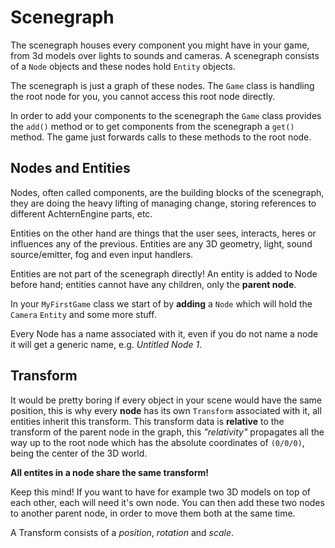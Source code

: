 # Scenegraph

The scenegraph houses every component you might have in your game, from 3d models over lights to sounds
and cameras. A scenegraph consists of a `Node` objects and these nodes hold `Entity` objects.

The scenegraph is just a graph of these nodes. The `Game` class is handling the root node for you,
you cannot access this root node directly.

In order to add your components to the scenegraph the `Game` class provides the `add()` method or to get
components from the scenegraph a `get()` method. The game just forwards calls to these methods to the root
node.

## Nodes and Entities

Nodes, often called components, are the building blocks of the scenegraph, they are doing
the heavy lifting of managing change, storing references to different AchternEngine parts, etc.

Entities on the other hand are things that the user sees, interacts, heres or influences any of the
previous. Entities are any 3D geometry, light, sound source/emitter, fog and even input handlers.

Entities are not part of the scenegraph directly! An entity is added to Node before hand; entities cannot
have any children, only the __parent node__.

In your `MyFirstGame` class we start of by __adding__ a `Node` which will hold the `Camera` `Entity`
and some more stuff.

Every Node has a name associated with it, even if you do not name a node it will get a generic name,
e.g. _Untitled Node 1_.

## Transform

It would be pretty boring if every object in your scene would have the same position, this is why
every __node__ has its own `Transform` associated with it, all entities inherit this transform.
This transform data is __relative__ to the transform of the parent node in the graph,
this _"relativity"_ propagates all the way up to the root node which has the
absolute coordinates of `(0/0/0)`, being the center of the 3D world.

__All entites in a node share the same transform!__

Keep this mind! If you want to have for example two 3D models on top of each other, each will need it's own node.
You can then add these two nodes to another parent node, in order to move them both at the same time.

A Transform consists of a _position_, _rotation_ and _scale_.
